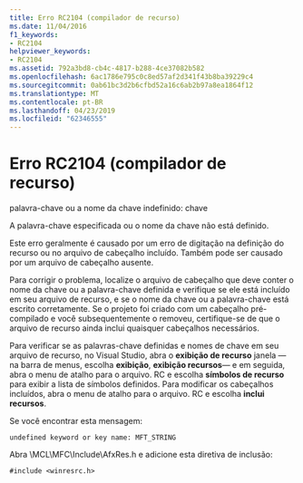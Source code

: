 ```yaml
---
title: Erro RC2104 (compilador de recurso)
ms.date: 11/04/2016
f1_keywords:
- RC2104
helpviewer_keywords:
- RC2104
ms.assetid: 792a3bd8-cb4c-4817-b288-4ce37082b582
ms.openlocfilehash: 6ac1786e795c0c8ed57af2d341f43b8ba39229c4
ms.sourcegitcommit: 0ab61bc3d2b6cfbd52a16c6ab2b97a8ea1864f12
ms.translationtype: MT
ms.contentlocale: pt-BR
ms.lasthandoff: 04/23/2019
ms.locfileid: "62346555"
---
```

# <a name="resource-compiler-error-rc2104"></a>Erro RC2104 (compilador de recurso)

palavra-chave ou a nome da chave indefinido: chave

A palavra-chave especificada ou o nome da chave não está definido.

Este erro geralmente é causado por um erro de digitação na definição do recurso ou no arquivo de cabeçalho incluído. Também pode ser causado por um arquivo de cabeçalho ausente.

Para corrigir o problema, localize o arquivo de cabeçalho que deve conter o nome da chave ou a palavra-chave definida e verifique se ele está incluído em seu arquivo de recurso, e se o nome da chave ou a palavra-chave está escrito corretamente. Se o projeto foi criado com um cabeçalho pré-compilado e você subsequentemente o removeu, certifique-se de que o arquivo de recurso ainda inclui quaisquer cabeçalhos necessários.

Para verificar se as palavras-chave definidas e nomes de chave em seu arquivo de recurso, no Visual Studio, abra o **exibição de recurso** janela — na barra de menus, escolha **exibição**, **exibição recursos**— e em seguida, abra o menu de atalho para o arquivo. RC e escolha **símbolos de recurso** para exibir a lista de símbolos definidos. Para modificar os cabeçalhos incluídos, abra o menu de atalho para o arquivo. RC e escolha **inclui recursos**.

Se você encontrar esta mensagem:

```
undefined keyword or key name: MFT_STRING
```

Abra \MCL\MFC\Include\AfxRes.h e adicione esta diretiva de inclusão:

```
#include <winresrc.h>
```